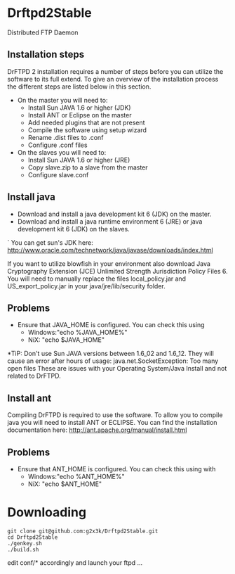 # Drftpd2Stable
 Distributed FTP Daemon

## Installation steps
DrFTPD 2 installation requires a number of steps before you can utilize the software to its full extend.
To give an overview of the installation process the different steps are listed below in this section.


* On the master you will need to:
  * Install Sun JAVA 1.6 or higher (JDK)
  * Install ANT or Eclipse on the master
  * Add needed plugins that are not present
  * Compile the software using setup wizard
  * Rename .dist files to .conf
  * Configure .conf files
* On the slaves you will need to:
  * Install Sun JAVA 1.6 or higher (JRE)
  * Copy slave.zip to a slave from the master
  * Configure slave.conf


## Install java
* Download and install a java development kit 6 (JDK) on the master.
* Download and install a java runtime environment 6 (JRE) or java development kit 6 (JDK) on the slaves.

`
You can get sun's JDK here: http://www.oracle.com/technetwork/java/javase/downloads/index.html

If you want to utilize blowfish in your environment also download Java Cryptography Extension (JCE) Unlimited Strength Jurisdiction Policy Files 6.
You will need to manually replace the files local_policy.jar and US_export_policy.jar in your java/jre/lib/security folder.

## Problems
* Ensure that JAVA_HOME is configured. You can check this using
  * Windows:"echo %JAVA_HOME%"
  * NiX: "echo $JAVA_HOME"

*TiP: Don't use Sun JAVA versions between 1.6_02 and 1.6_12. They will cause an error after hours of usage: java.net.SocketException: Too many open files
These are issues with your Operating System/Java Install and not related to DrFTPD.

## Install ant
Compiling DrFTPD is required to use the software.
To allow you to compile java you will need to install ANT or ECLIPSE.
You can find the installation documentation here: http://ant.apache.org/manual/install.html

## Problems
* Ensure that ANT_HOME is configured. You can check this using with
  * Windows:"echo %ANT_HOME%"
  * NiX: "echo $ANT_HOME"
  
# Downloading

```
git clone git@github.com:g2x3k/Drftpd2Stable.git
cd Drftpd2Stable
./genkey.sh
./build.sh
```

edit conf/* accordingly and launch your ftpd ...
